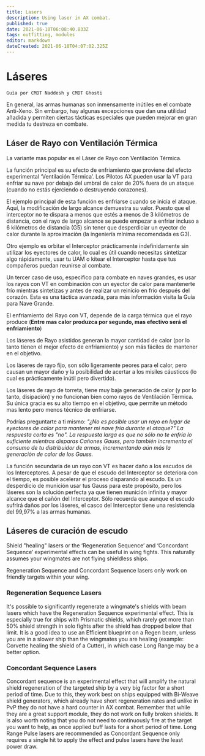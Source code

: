 ```yaml
---
title: Lasers
description: Using laser in AX combat.
published: true
date: 2021-06-10T06:08:40.833Z
tags: outfitting, modules
editor: markdown
dateCreated: 2021-06-10T04:07:02.325Z
---
```


# Láseres
`Guía por CMDT Naddesh y CMDT Ghosti`

En general, las armas humanas son inmensamente inútiles en el combate Anti-Xeno. Sin embargo, hay algunas excepciones que dan una utilidad añadida y permiten ciertas tácticas especiales que pueden mejorar en gran medida tu destreza en combate.

## Láser de Rayo con Ventilación Térmica

La variante mas popular es el Láser de Rayo con Ventilación Térmica.

La función principal es su efecto de enfriamiento que proviene del efecto experimental ‘Ventilación Térmica’. Los Pilotos AX pueden usar la VT para enfriar su nave por debajo del umbral de calor de 20% fuera de un ataque (cuando no estás ejerciendo o destruyendo corazones).

El ejemplo principal de esta función es enfriarse cuando se inicia el ataque. Aquí, la modificación de largo alcance demuestra su valor. Puesto que el interceptor no te dispara a menos que estés a menos de 3 kilómetros de distancia, con el rayo de largo alcance se puede empezar a enfriar incluso a 6 kilómetros de distancia (G5) sin tener que desperdiciar un eyector de calor durante la aproximación (la ingeniería mínima recomendada es G3).

Otro ejemplo es orbitar el Interceptor prácticamente indefinidamente sin utilizar los eyectores de calor, lo cual es útil cuando necesitas sintetizar algo rápidamente, usar tu UAM o kitear el Interceptor hasta que tus compañeros puedan reunirse al combate.

Un tercer caso de uso, especifico para combate en naves grandes, es usar los rayos con VT en combinación con un eyector de calor para mantenerte frío mientras sintetizas y antes de realizar un reinicio en frío después del corazón. Esta es una táctica avanzada, para más información visita la Guía para Nave Grande.

El enfriamiento del Rayo con VT, depende de la carga térmica que el rayo produce (**Entre mas calor produzca por segundo, mas efectivo será el enfriamiento**)

Los láseres de Rayo asistidos generan la mayor cantidad de calor (por lo tanto tienen el mejor efecto de enfriamiento) y son más fáciles de mantener en el objetivo.

Los láseres de rayo fijo, son sólo ligeramente peores para el calor, pero causan un mayor daño y la posibilidad de acertar a los misiles cáusticos (lo cual es prácticamente inútil pero divertido).

Los láseres de rayo de torreta, tiene muy baja generación de calor (y por lo tanto, disipación) y no funcionan bien como rayos de Ventilación Térmica. Su única gracia es su alto tiempo en el objetivo, que permite un método mas lento pero menos técnico de enfriarse.

Podrías preguntarte a ti mismo: *"¿No es posible usar un rayo en lugar de eyectores de calor para mantener mi nave fría durante el ataque?" La respuesta corta es "no". La respuesta larga es que no sólo no te enfría lo suficiente mientras disparas Cañones Gauss, pero también incrementa el consumo de tu distribuidor de armas, incrementando aún más la generación de calor de los Gauss.*

La función secundaria de un rayo con VT es hacer daño a los escudos de los Interceptores. A pesar de que el escudo del Interceptor se deteriora con el tiempo, es posible acelerar el proceso disparando al escudo. Es un desperdicio de munición usar tus Gauss para este propósito, pero los láseres son la solución perfecta ya que tienen munición infinita y mayor alcance que el cañón del Interceptor. Sólo recuerda que aunque el escudo sufrirá daños por los láseres, el casco del Interceptor tiene una resistencia del 99,97% a las armas humanas.

## Láseres de curación de escudo

Shield "healing" lasers or the ‘Regeneration Sequence’ and ‘Concordant Sequence’ experimental effects can be useful in wing fights. This naturally assumes your wingmates are not flying shieldless ships.

Regeneration Sequence and Concordant Sequence lasers only work on friendly targets within your wing.

### Regeneration Sequence Lasers
It's possible to significantly regenerate a wingmate's shields with beam lasers which have the Regeneration Sequence experimental effect. This is especially true for ships with Prismatic shields, which rarely get more than 50% shield strength in solo fights after the shield has dropped below that limit. It is a good idea to use an Efficient blueprint on a Regen beam, unless you are in a slower ship than the wingmates you are healing (example: Corvette healing the shield of a Cutter), in which case Long Range may be a better option.

### Concordant Sequence Lasers
Concordant sequence is an experimental effect that will amplify the natural shield regeneration of the targeted ship by a very big factor for a short period of time. Due to this, they work best on ships equipped with Bi-Weave shield generators, which already have short regeneration rates and unlike in PvP they do not have a hard counter in AX combat. Remember that while they are a great support module, they do not work on fully broken shields. It is also worth noting that you do not need to continuously fire at the target you want to help, as once applied buff lasts for a short period of time. Long Range Pulse lasers are recommended as Concordant Sequence only requires a single hit to apply the effect and pulse lasers have the least power draw.